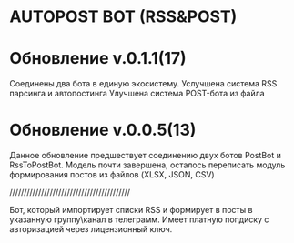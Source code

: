 # AUTOPOST BOT (RSS&POST)

# Обновление v.0.1.1(17)
Соединены два бота в единую экосистему. 
Услучшена система RSS парсинга и автопостинга
Улучшена система POST-бота из файла

# Обновление v.0.0.5(13)

Данное обновление предшествует соединению двух ботов PostBot и RssToPostBot. Модель почти завершена, осталось переписать модуль формирования постов из файлов (XLSX, JSON, CSV)


//////////////////////////////////////////

Бот, который импортирует списки RSS и формирует в посты в указанную группу\канал в телеграмм. Имеет платную попдиску с авторизацией через лицензионный ключ.
